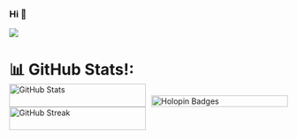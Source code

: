 ### Hi 👋 
[![](https://visitcount.itsvg.in/api?id=xietsunzao&icon=0&color=1)](https://visitcount.itsvg.in)

# 📊 GitHub Stats!:

<div style="display: grid; grid-template-columns: 1fr 1fr; gap: 10px; align-items: center;">

  <div style="grid-row: 1 / span 2;">
    <img src="https://github-readme-xietsunzao.vercel.app/api?username=xietsunzao&theme=dark&include_all_commits=true&count_private=true&show_icons=true" alt="GitHub Stats" style="width: 100%; height: auto;">
    <img src="https://streak-stats.demolab.com/?user=xietsunzao&theme=dark&hide_border=false" alt="GitHub Streak" style="width: 100%; height: auto;">
  </div>
  <div>
    <a href="https://holopin.io/@xietsunzao">
      <img src="https://holopin.me/xietsunzao" alt="Holopin Badges" style="width: 100%; height: auto;">
    </a>
  </div>

</div>

